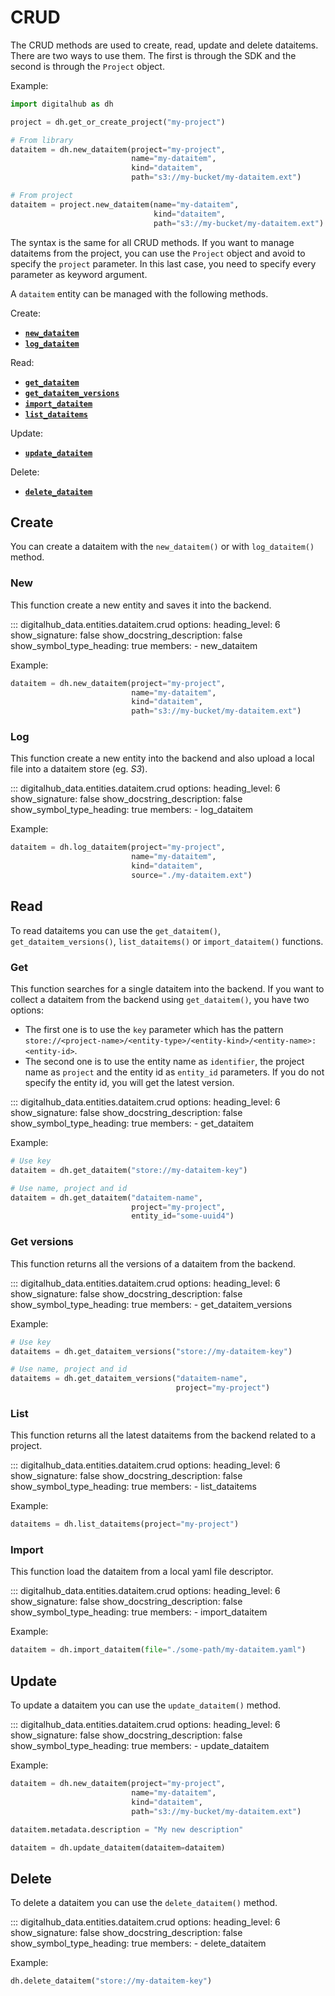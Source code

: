 # CRUD

The CRUD methods are used to create, read, update and delete dataitems. There are two ways to use them.
The first is through the SDK and the second is through the `Project` object.

Example:

```python
import digitalhub as dh

project = dh.get_or_create_project("my-project")

# From library
dataitem = dh.new_dataitem(project="my-project",
                           name="my-dataitem",
                           kind="dataitem",
                           path="s3://my-bucket/my-dataitem.ext")

# From project
dataitem = project.new_dataitem(name="my-dataitem",
                                kind="dataitem",
                                path="s3://my-bucket/my-dataitem.ext")
```

The syntax is the same for all CRUD methods. If you want to manage dataitems from the project, you can use the `Project` object and avoid to specify the `project` parameter. In this last case, you need to specify every parameter as keyword argument.

A `dataitem` entity can be managed with the following methods.

Create:

- [**`new_dataitem`**](#new)
- [**`log_dataitem`**](#log)

Read:

- [**`get_dataitem`**](#get)
- [**`get_dataitem_versions`**](#get-versions)
- [**`import_dataitem`**](#import)
- [**`list_dataitems`**](#list)

Update:

- [**`update_dataitem`**](#update)

Delete:

- [**`delete_dataitem`**](#delete)

## Create

You can create a dataitem with the `new_dataitem()` or with `log_dataitem()` method.

### New

This function create a new entity and saves it into the backend.

::: digitalhub_data.entities.dataitem.crud
    options:
        heading_level: 6
        show_signature: false
        show_docstring_description: false
        show_symbol_type_heading: true
        members:
            - new_dataitem

Example:

```python
dataitem = dh.new_dataitem(project="my-project",
                           name="my-dataitem",
                           kind="dataitem",
                           path="s3://my-bucket/my-dataitem.ext")
```

### Log

This function create a new entity into the backend and also upload a local file into a dataitem store (eg. *S3*).

::: digitalhub_data.entities.dataitem.crud
    options:
        heading_level: 6
        show_signature: false
        show_docstring_description: false
        show_symbol_type_heading: true
        members:
            - log_dataitem

Example:

```python
dataitem = dh.log_dataitem(project="my-project",
                           name="my-dataitem",
                           kind="dataitem",
                           source="./my-dataitem.ext")
```

## Read

To read dataitems you can use the `get_dataitem()`, `get_dataitem_versions()`, `list_dataitems()` or `import_dataitem()` functions.

### Get

This function searches for a single dataitem into the backend.
If you want to collect a dataitem from the backend using `get_dataitem()`, you have two options:

- The first one is to use the `key` parameter which has the pattern `store://<project-name>/<entity-type>/<entity-kind>/<entity-name>:<entity-id>`.
- The second one is to use the entity name as `identifier`, the project name as `project` and the entity id as `entity_id` parameters. If you do not specify the entity id, you will get the latest version.

::: digitalhub_data.entities.dataitem.crud
    options:
        heading_level: 6
        show_signature: false
        show_docstring_description: false
        show_symbol_type_heading: true
        members:
            - get_dataitem

Example:

```python
# Use key
dataitem = dh.get_dataitem("store://my-dataitem-key")

# Use name, project and id
dataitem = dh.get_dataitem("dataitem-name",
                           project="my-project",
                           entity_id="some-uuid4")
```

### Get versions

This function returns all the versions of a dataitem from the backend.

::: digitalhub_data.entities.dataitem.crud
    options:
        heading_level: 6
        show_signature: false
        show_docstring_description: false
        show_symbol_type_heading: true
        members:
            - get_dataitem_versions

Example:

```python
# Use key
dataitems = dh.get_dataitem_versions("store://my-dataitem-key")

# Use name, project and id
dataitems = dh.get_dataitem_versions("dataitem-name",
                                     project="my-project")
```

### List

This function returns all the latest dataitems from the backend related to a project.

::: digitalhub_data.entities.dataitem.crud
    options:
        heading_level: 6
        show_signature: false
        show_docstring_description: false
        show_symbol_type_heading: true
        members:
            - list_dataitems

Example:

```python
dataitems = dh.list_dataitems(project="my-project")
```

### Import

This function load the dataitem from a local yaml file descriptor.

::: digitalhub_data.entities.dataitem.crud
    options:
        heading_level: 6
        show_signature: false
        show_docstring_description: false
        show_symbol_type_heading: true
        members:
            - import_dataitem

Example:

```python
dataitem = dh.import_dataitem(file="./some-path/my-dataitem.yaml")
```

## Update

To update a dataitem you can use the `update_dataitem()` method.

::: digitalhub_data.entities.dataitem.crud
    options:
        heading_level: 6
        show_signature: false
        show_docstring_description: false
        show_symbol_type_heading: true
        members:
            - update_dataitem

Example:

```python
dataitem = dh.new_dataitem(project="my-project",
                           name="my-dataitem",
                           kind="dataitem",
                           path="s3://my-bucket/my-dataitem.ext")

dataitem.metadata.description = "My new description"

dataitem = dh.update_dataitem(dataitem=dataitem)
```

## Delete

To delete a dataitem you can use the `delete_dataitem()` method.

::: digitalhub_data.entities.dataitem.crud
    options:
        heading_level: 6
        show_signature: false
        show_docstring_description: false
        show_symbol_type_heading: true
        members:
            - delete_dataitem

Example:

```python
dh.delete_dataitem("store://my-dataitem-key")
```
